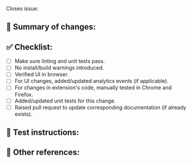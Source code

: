 <!-- 🙌 Thanks for contributing to Requestly. Adding details below will help us to merge your PR faster. -->

Closes issue: <!-- Link to Github issue -->

## 📜 Summary of changes:

<!-- Summarize your changes -->

## ✅ Checklist:

- [ ] Make sure linting and unit tests pass.
- [ ] No install/build warnings introduced.
- [ ] Verified UI in browser.
- [ ] For UI changes, added/updated analytics events (if applicable).
- [ ] For changes in extension's code, manually tested in Chrome and Firefox.
- [ ] Added/updated unit tests for this change.
- [ ] Raised pull request to update corresponding documentation (if already exists).

## 🧪 Test instructions:

<!-- Add instructions to test these changes -->

## 🔗 Other references:

<!-- If this PR fixes more issues, list here. -->
<!-- If this PR is related to other PRs, list here. -->
<!-- List other important links here. -->
